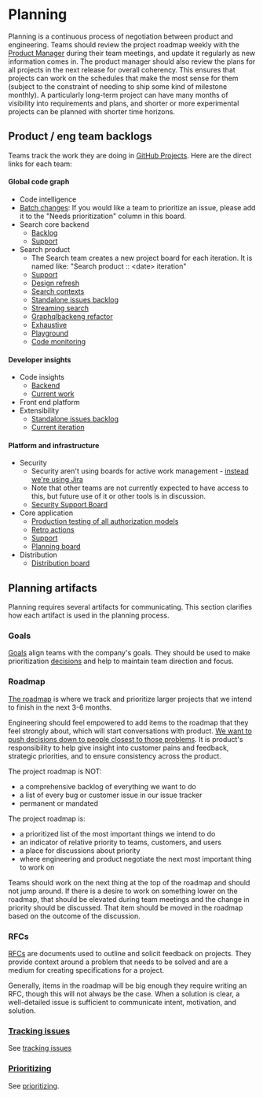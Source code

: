 # Planning

Planning is a continuous process of negotiation between product and engineering. Teams should review the project roadmap weekly with the [Product Manager](../roles/index.md#product-manager) during their team meetings, and update it regularly as new information comes in. The product manager should also review the plans for all projects in the next release for overall coherency. This ensures that projects can work on the schedules that make the most sense for them (subject to the constraint of needing to ship some kind of milestone monthly). A particularly long-term project can have many months of visibility into requirements and plans, and shorter or more experimental projects can be planned with shorter time horizons.

## Product / eng team backlogs

Teams track the work they are doing in [GitHub Projects](https://github.com/orgs/sourcegraph/projects). Here are the direct links for each team:

#### Global code graph

- Code intelligence
- [Batch changes](https://github.com/orgs/sourcegraph/projects/119): If you would like a team to prioritize an issue, please add it to the "Needs prioritization" column in this board.
- Search core backend
  - [Backlog](https://github.com/orgs/sourcegraph/projects/168)
  - [Support](https://github.com/orgs/sourcegraph/projects/166)
- Search product
  - The Search team creates a new project board for each iteration. It is named like: "Search product :: \<date> iteration"
  - [Support](https://github.com/orgs/sourcegraph/projects/165)
  - [Design refresh](https://github.com/orgs/sourcegraph/projects/159)
  - [Search contexts](https://github.com/orgs/sourcegraph/projects/113)
  - [Standalone issues backlog](https://github.com/orgs/sourcegraph/projects/99)
  - [Streaming search](https://github.com/orgs/sourcegraph/projects/120)
  - [Graphqlbackeng refactor](https://github.com/orgs/sourcegraph/projects/172)
  - [Exhaustive](https://github.com/orgs/sourcegraph/projects/172)
  - [Playground](https://github.com/orgs/sourcegraph/projects/173)
  - [Code monitoring](https://github.com/orgs/sourcegraph/projects/121)

#### Developer insights

- Code insights
  - [Backend](https://github.com/orgs/sourcegraph/projects/122)
  - [Current work](https://github.com/orgs/sourcegraph/projects/118)
- Front end platform
- Extensibility
  - [Standalone issues backlog](https://github.com/orgs/sourcegraph/projects/116)
  - [Current iteration](https://github.com/orgs/sourcegraph/projects/118)

#### Platform and infrastructure

- Security
  - Security aren't using boards for active work management - [instead we're using Jira](https://sourcegraph.atlassian.net/secure/RapidBoard.jspa?rapidView=4&projectKey=SECURITY&view=planning&selectedIssue=SECURITY-27&epics=visible&issueLimit=100)
  - Note that other teams are not currently expected to have access to this, but future use of it or other tools is in discussion.
  - [Security Support Board](https://github.com/orgs/sourcegraph/projects/178)
- Core application
  - [Production testing of all authorization models](https://github.com/orgs/sourcegraph/projects/164)
  - [Retro actions](https://github.com/orgs/sourcegraph/projects/162)
  - [Support](https://github.com/orgs/sourcegraph/projects/153)
  - [Planning board](https://github.com/orgs/sourcegraph/projects/148)
- Distribution
  - [Distribution board](https://github.com/orgs/sourcegraph/projects/197)

## Planning artifacts

Planning requires several artifacts for communicating. This section clarifies how each artifact is used in the planning process.

### Goals

[Goals](../../company/goals/index.md) align teams with the company's goals. They should be used to make prioritization [decisions](../../communication/decisions.md) and help to maintain team direction and focus.

### Roadmap

[The roadmap](../index.md#roadmap) is where we track and prioritize larger projects that we intend to finish in the next 3-6 months.

Engineering should feel empowered to add items to the roadmap that they feel strongly about, which will start conversations with product. [We want to push decisions down to people closest to those problems](../../communication/decisions.md#what-makes-an-effective-decision). It is product's responsibility to help give insight into customer pains and feedback, strategic priorities, and to ensure consistency across the product.

The project roadmap is NOT:

- a comprehensive backlog of everything we want to do
- a list of every bug or customer issue in our issue tracker
- permanent or mandated

The project roadmap is:

- a prioritized list of the most important things we intend to do
- an indicator of relative priority to teams, customers, and users
- a place for discussions about priority
- where engineering and product negotiate the next most important thing to work on

Teams should work on the next thing at the top of the roadmap and should not jump around. If there is a desire to work on something lower on the roadmap, that should be elevated during team meetings and the change in priority should be discussed. That item should be moved in the roadmap based on the outcome of the discussion.

### RFCs

[RFCs](../../communication/rfcs/index.md) are documents used to outline and solicit feedback on projects. They provide context around a problem that needs to be solved and are a medium for creating specifications for a project.

Generally, items in the roadmap will be big enough they require writing an RFC, though this will not always be the case. When a solution is clear, a well-detailed issue is sufficient to communicate intent, motivation, and solution.

### [Tracking issues](../../engineering/tracking_issues.md)

See [tracking issues](../../engineering/tracking_issues.md)

### [Prioritizing](prioritizing.md)

See [prioritizing](prioritizing.md).
